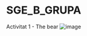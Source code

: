 # SGE_B_GRUPA
Activitat 1 - The bear
![image](https://github.com/user-attachments/assets/8d12d421-a373-4335-92cb-69adb37e28ab)
